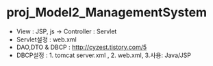 # proj_Model2_ManagementSystem

- View : JSP, js -> Controller : Servlet
- Servlet설정 : web.xml 
- DAO,DTO & DBCP : http://cyzest.tistory.com/5
- DBCP설정 : 1. tomcat server.xml , 2. web.xml, 3.사용: Java/JSP